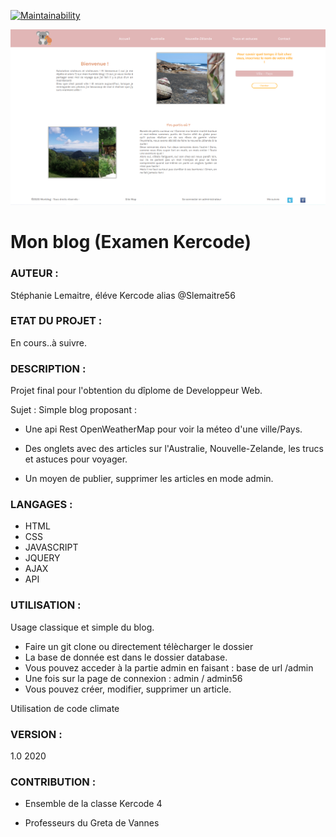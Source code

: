 
[![Maintainability](https://api.codeclimate.com/v1/badges/d4c152d0105862bb97b0/maintainability)](https://codeclimate.com/github/Slemaitre56/MonBlog/maintainability)

![Image description](./app/public/images/Capture.PNG)


# Mon blog (Examen Kercode)

### AUTEUR : 

Stéphanie Lemaitre, éléve Kercode alias @Slemaitre56

### ETAT DU PROJET : 

En cours..à suivre.

### DESCRIPTION : 

Projet final pour l'obtention du dîplome de Developpeur Web. 

Sujet : Simple blog proposant :

* Une api Rest OpenWeatherMap pour voir la méteo d'une ville/Pays.

* Des onglets avec des articles sur l'Australie, Nouvelle-Zelande, les trucs et astuces pour voyager.

* Un moyen de publier, supprimer les articles en mode admin.

              
              
### LANGAGES : 

* HTML 
* CSS 
* JAVASCRIPT 
* JQUERY
* AJAX
* API

### UTILISATION : 

Usage classique et simple du blog.
* Faire un git clone ou directement télècharger le dossier
* La base de donnée est dans le dossier database.
* Vous pouvez acceder à la partie admin en faisant : base de url /admin
* Une fois sur la page de connexion : admin / admin56
* Vous pouvez créer, modifier, supprimer un article.
              
Utilisation de code climate


### VERSION : 

1.0 2020


### CONTRIBUTION : 

* Ensemble de la classe Kercode 4

* Professeurs du Greta de Vannes







